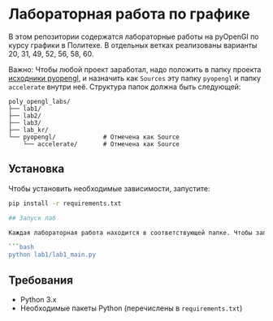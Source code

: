 # Лабораторная работа по графике

В этом репозитории содержатся лабораторные работы на pyOpenGl по курсу графики в Политехе.
В отдельных ветках реализованы варианты 20, 31, 49, 52, 56, 58, 60.

Важно: Чтобы любой проект заработал, надо положить в папку проекта [исходники pyopengl](https://disk.yandex.ru/d/z9BPc0c9I5VlUQ), и назначить как `Sources` эту папку `pyopengl` и папку `acсelerate` внутри неё.
Структура папок должна быть следующей:
```
poly_opengl_labs/
├── lab1/
├── lab2/
├── lab3/
├── lab_kr/
└── pyopengl/             # Отмечена как Source
    └── accelerate/       # Отмечена как Source
```
## Установка

Чтобы установить необходимые зависимости, запустите:

```bash
pip install -r requirements.txt

## Запуск лаб

Каждая лабораторная работа находится в соответствующей папке. Чтобы запустить определенную лабораторную работу, запустите файл "lab_*_main.py` в соответствующей папке. Например:

```bash
python lab1/lab1_main.py
```

## Требования

- Python 3.x
- Необходимые пакеты Python (перечислены в `requirements.txt`)
